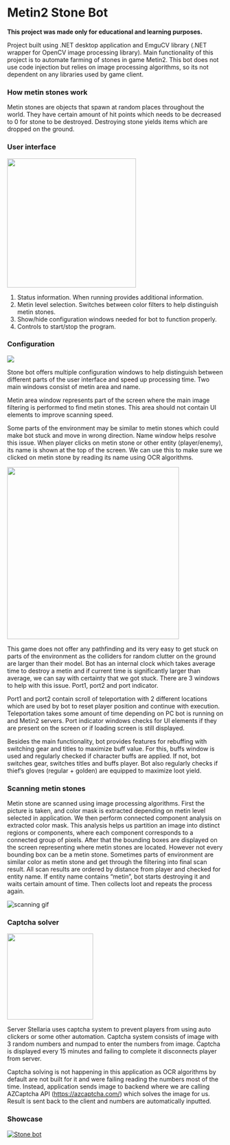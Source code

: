# Metin2 Stone Bot

**This project was made only for educational and learning purposes.**

Project built using .NET desktop application and EmguCV library (.NET wrapper for OpenCV image processing library). Main functionality of this project is to automate farming of stones in game Metin2. This bot does not use code injection but relies on image processing algorithms, so its not dependent on any libraries used by game client.

### How metin stones work
Metin stones are objects that spawn at random places throughout the world. They have certain amount of hit points which needs to be decreased to 0 for stone to be destroyed. Destroying stone yields items which are dropped on the ground.

### User interface

<img src="https://github.com/AndrejVysinsky/metin2-stone-bot-readme/assets/59775817/c649e3de-91cd-426b-86f2-288416f2be4c" width="300">
 
1.	Status information. When running provides additional information.
2.	Metin level selection. Switches between color filters to help distinguish metin stones.
3.	Show/hide configuration windows needed for bot to function properly.
4.	Controls to start/stop the program.

### Configuration

<img src="https://github.com/AndrejVysinsky/metin2-stone-bot-readme/assets/59775817/774f48a9-3892-4c5c-a7f4-9a7037c44464">
 
Stone bot offers multiple configuration windows to help distinguish between different parts of the user interface and speed up processing time. Two main windows consist of metin area and name.

Metin area window represents part of the screen where the main image filtering is performed to find metin stones. This area should not contain UI elements to improve scanning speed.

Some parts of the environment may be similar to metin stones which could make bot stuck and move in wrong direction. Name window helps resolve this issue. When player clicks on metin stone or other entity (player/enemy), its name is shown at the top of the screen. We can use this to make sure we clicked on metin stone by reading its name using OCR algorithms. 

<img src="https://github.com/AndrejVysinsky/metin2-stone-bot-readme/assets/59775817/d68802e0-c1c2-4ece-9ad5-fdcf880895a6" width="400">

This game does not offer any pathfinding and its very easy to get stuck on parts of the environment as the colliders for random clutter on the ground are larger than their model. Bot has an internal clock which takes average time to destroy a metin and if current time is significantly larger than average, we can say with certainty that we got stuck. There are 3 windows to help with this issue. Port1, port2 and port indicator.

Port1 and port2 contain scroll of teleportation with 2 different locations which are used by bot to reset player position and continue with execution. Teleportation takes some amount of time depending on PC bot is running on and Metin2 servers. Port indicator windows checks for UI elements if they are present on the screen or if loading screen is still displayed.

Besides the main functionality, bot provides features for rebuffing with switching gear and titles to maximize buff value. For this, buffs window is used and regularly checked if character buffs are applied. If not, bot switches gear, switches titles and buffs player.
Bot also regularly checks if thief’s gloves (regular + golden) are equipped to maximize loot yield.

### Scanning metin stones

Metin stone are scanned using image processing algorithms. First the picture is taken, and color mask is extracted depending on metin level selected in application.
We then perform connected component analysis on extracted color mask. This analysis helps us partition an image into distinct regions or components, where each component corresponds to a connected group of pixels.
After that the bounding boxes are displayed on the screen representing where metin stones are located. However not every bounding box can be a metin stone. Sometimes parts of environment are similar color as metin stone and get through the filtering into final scan result.
All scan results are ordered by distance from player and checked for entity name. If entity name contains “metin”, bot starts destroying it and waits certain amount of time. Then collects loot and repeats the process again.

![scanning gif](https://github.com/AndrejVysinsky/metin2-stone-bot-readme/assets/59775817/f9251a62-fac6-41c3-ba60-2ac795ee4e83)

### Captcha solver

<img src="https://github.com/AndrejVysinsky/metin2-miner-readme/assets/59775817/71d808c4-77b3-42b6-8fc9-463a3eea0860" width="200">

Server Stellaria uses captcha system to prevent players from using auto clickers or some other automation. Captcha system consists of image with 3 random numbers and numpad to enter the numbers from image. Captcha is displayed every 15 minutes and failing to complete it disconnects player from server.

Captcha solving is not happening in this application as OCR algorithms by default are not built for it and were failing reading the numbers most of the time. Instead, application sends image to backend where we are calling AZCaptcha API (https://azcaptcha.com/) which solves the image for us. Result is sent back to the client and numbers are automatically inputted.

### Showcase

[![Stone bot](https://img.youtube.com/vi/nYjPW6Mf3tA/0.jpg)](https://www.youtube.com/watch?v=nYjPW6Mf3tA)
